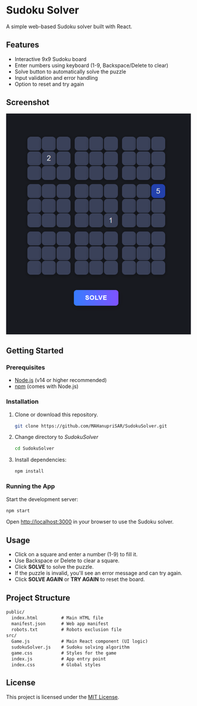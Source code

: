 # Sudoku Solver
A simple web-based Sudoku solver built with React.

## Features
- Interactive 9x9 Sudoku board
- Enter numbers using keyboard (1-9, Backspace/Delete to clear)
- Solve button to automatically solve the puzzle
- Input validation and error handling
- Option to reset and try again

## Screenshot
![screenhot](screenshot.png)

## Getting Started

### Prerequisites

- [Node.js](https://nodejs.org/) (v14 or higher recommended)
- [npm](https://www.npmjs.com/) (comes with Node.js)

### Installation
1. Clone or download this repository.
   ```sh
   git clone https://github.com/MAHanupriSAR/SudokuSolver.git

2. Change directory to *SudokuSolver*
   ```sh
   cd SudokuSolver
   ```

3. Install dependencies:
   ```sh
   npm install
   ```

### Running the App
Start the development server:
```sh
npm start
```
Open [http://localhost:3000](http://localhost:3000) in your browser to use the Sudoku solver.

## Usage
- Click on a square and enter a number (1-9) to fill it.
- Use Backspace or Delete to clear a square.
- Click **SOLVE** to solve the puzzle.
- If the puzzle is invalid, you'll see an error message and can try again.
- Click **SOLVE AGAIN** or **TRY AGAIN** to reset the board.

## Project Structure
```
public/
  index.html         # Main HTML file
  manifest.json      # Web app manifest
  robots.txt         # Robots exclusion file
src/
  Game.js            # Main React component (UI logic)
  sudokuSolver.js    # Sudoku solving algorithm
  game.css           # Styles for the game
  index.js           # App entry point
  index.css          # Global styles
```

## License
This project is licensed under the [MIT License](LICENSE).
